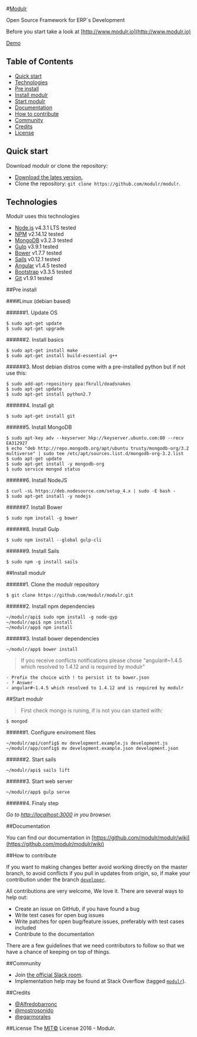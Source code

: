 #[Modulr](http://www.modulr.io)

Open Source Framework for ERP´s Development

Before you start take a look at [http://www.modulr.io](http://www.modulr.io)

[Demo](http://ec2-52-90-181-247.compute-1.amazonaws.com:3000/)


## Table of Contents

- [Quick start](#quick-start)
- [Technologies](#technologies)
- [Pre install](#pre-install)
- [Install modulr](#install-modulr)
- [Start modulr](#start-modulr)
- [Documentation](#documentation)
- [How to contribute](#how-to-contribute)
- [Community](#community)
- [Credits](#credits)
- [License](#license)



## Quick start

Download modulr or clone the repository:

- [Download the lates version.](https://github.com/modulr/modulr/archive/master.zip)
- Clone the repository: `git clone https://github.com/modulr/modulr`.



## Technologies

Modulr uses this technologies

- [Node.js](https://nodejs.org/en/) v4.3.1 LTS tested
- [NPM](https://www.npmjs.com/) v2.14.12 tested
- [MongoDB](https://www.mongodb.org/) v3.2.3 tested
- [Gulp](http://gulpjs.com/) v3.9.1 tested
- [Bower](http://bower.io/) v1.7.7 tested
- [Sails](http://sailsjs.org/) v0.12.1 tested
- [Angular](https://angularjs.org/) v1.4.5 tested
- [Bootstrap](http://getbootstrap.com/) v3.3.5 tested
- [Git](https://git-scm.com/) v1.9.1 tested



##Pre install

####Linux (debian based)

######1. Update OS

```
$ sudo apt-get update
$ sudo apt-get upgrade
```
######2. Install basics

```
$ sudo apt-get install make
$ sudo apt-get install build-essential g++
```

######3. Most debian distros come with a pre-installed python but if not use this:

```
$ sudo add-apt-repository ppa:fkrull/deadsnakes
$ sudo apt-get update
$ sudo apt-get install python2.7
```

######4. Install git

```
$ sudo apt-get install git
```

######5. Install MongoDB

```
$ sudo apt-key adv --keyserver hkp://keyserver.ubuntu.com:80 --recv EA312927
$ echo "deb http://repo.mongodb.org/apt/ubuntu trusty/mongodb-org/3.2 multiverse" | sudo tee /etc/apt/sources.list.d/mongodb-org-3.2.list
$ sudo apt-get update
$ sudo apt-get install -y mongodb-org
$ sudo service mongod status
```

######6. Install NodeJS

```
$ curl -sL https://deb.nodesource.com/setup_4.x | sudo -E bash -
$ sudo apt-get install -y nodejs
```

######7. Install Bower

```
$ sudo npm install -g bower
```

######8. Install Gulp

```
$ sudo npm install --global gulp-cli
```

######9. Install Sails

```
$ sudo npm -g install sails
```



##Install modulr

######1. Clone the modulr repository

```
$ git clone https://github.com/modulr/modulr.git
```

######2. Install npm dependencies

```
~/modulr/api$ sudo npm install -g node-gyp
~/modulr/api$ npm install
~/modulr/app$ npm install
```

######3. Install bower dependencies

```
~/modulr/app$ bower install
```

> If you receive conflicts notifications please chose "angular#~1.4.5 which resolved to 1.4.12 and is required by modulr"

```
- Prefix the choice with ! to persist it to bower.json
- ? Answer
- angular#~1.4.5 which resolved to 1.4.12 and is required by modulr
```



##Start modulr

> First check mongo is runing, if is not you can started with:

```
$ mongod
```

######1. Configure enviroment files

```
~/modulr/api/config$ mv development.example.js development.js
~/modulr/app/config$ mv development.example.json development.json
```

######2. Start sails

```
~/modulr/api$ sails lift
```

######3. Start web server

```
~/modulr/app$ gulp serve
```

######4. Finaly step

*Go to [http://localhost:3000](http://localhost:3000) in you browser.*


##Documentation

You can find our documentation in [https://github.com/modulr/modulr/wiki](https://github.com/modulr/modulr/wiki)


##How to contribute

If you want to making changes better avoid working directly on the master branch, to avoid conflicts if you pull in updates from origin, so, if make your contribution under the branch [`developer`](https://github.com/modulr/modulr/tree/developer).

All contributions are very welcome, We love it. There are several ways to help out:

- Create an issue on GitHub, if you have found a bug
- Write test cases for open bug issues
- Write patches for open bug/feature issues, preferably with test cases included
- Contribute to the documentation

There are a few guidelines that we need contributors to follow so that we have a chance of keeping on top of things.



##Community

- Join [the official Slack room](https://modulr.slack.com/).
- Implementation help may be found at Stack Overflow (tagged [`modulr`](http://stackoverflow.com/questions/tagged/modulr)).

##Credits

- [@Alfredobarronc](https://twitter.com/alfredobarronc)
- [@mostrosonido](https://twitter.com/mostrosonido)
- [@egarmorales](https://twitter.com/egarmorales)

##License
The [MIT©](https://github.com/modulr/modulr/blob/master/LICENSE) License 2016 - Modulr.
